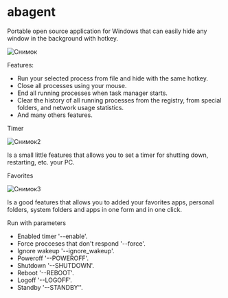 # abagent
Portable open source application for Windows that can easily hide any window in the background with hotkey.

![Снимок](https://github.com/gorbatiiivan/abagent/assets/84850541/50ce69eb-4449-4380-8725-ab124915e170)



Features:
* Run your selected process from file and hide with the same hotkey.
* Close all processes using your mouse.
* End all running processes when task manager starts.
* Clear the history of all running processes from the registry, from special folders, and network usage statistics.
* And many others features.

Timer

![Снимок2](https://github.com/gorbatiiivan/abagent/assets/84850541/97c22ea2-3e0b-4e84-a8fc-1e918be3ed75)


Is a small little features that allows you to set a timer for shutting down, restarting, etc. your PC.

Favorites

![Снимок3](https://github.com/gorbatiiivan/abagent/assets/84850541/487ebc2b-7811-46a8-b20f-70a52917ec03)


Is a good features that allows you to added your favorites apps, personal folders, system folders and 
apps in one form and in one click.



Run with parameters
-    Enabled timer '--enable'.
-    Force procceses that don't respond '--force'.
-    Ignore wakeup '--ignore_wakeup'.
-    Poweroff '--POWEROFF'.
-    Shutdown '--SHUTDOWN'.
-    Reboot '--REBOOT'.
-    Logoff '--LOGOFF'.
-    Standby '--STANDBY''.
